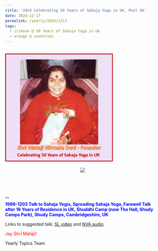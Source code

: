 ```yaml
---
title: '2024 Celebrating 50 Years of Sahaja Yoga in UK, Post 30'
date: 2024-12-17
permalink: /yearly/2024/1217
tags:
  - crimson @ 50 Years of Sahaja Yoga in UK
  - orange @ countries
---
```


<br>
<div style="text-align: left"><img src="/images/50YearsUK.png" width="350" /></div><br>

<div style="text-align: center"><img src="https://pub-bcc3cbe9b1e94ba1ac28915f7a3900fa.r2.dev/1989-1208_IMO_Bids_Farewell_to_Secretary-General_and_Mrs._Srivastava_Headquarters_of_IMO_4_Albert_Embankment_London_SE1_7SR_UK_02_(from_tif)_(Mrs._Kalpana_Srivastava_Collection).jpg" /></div>

<br>
<p style="color:DarkGreen; text-align:center">
<font size="+2"><b></b><br></font>
</p>

<p>
""<br>
<font color="blue"><b>1989-1203 Talk to Sahaja Yogis, Spreading Sahaja Yoga, Farewell Talk after 16 Years of Residence in UK, Śhuddhi Camp (now The Hall, Shudy Camps Park), Shudy Camps, Cambridgeshire, UK</b></font><br>
</p>

Links to suggested talk: <a href="https://vimeo.com/63218110"> SL video</a> and <a href="https://soundcloud.com/nirmala-vidya-portal/1989-1203-farewell-talk-shudy"> NVA audio</a><br>

<p style="color:red;">Jay Śhrī Mātājī!<br></p>

<p>Yearly Topics Team</p>